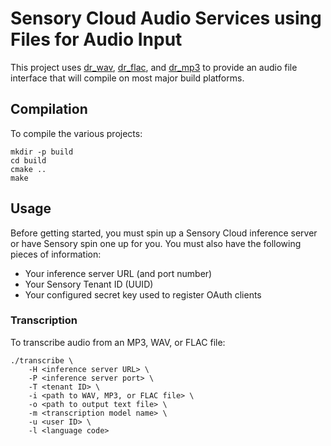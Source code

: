 # Sensory Cloud Audio Services using Files for Audio Input

This project uses [dr_wav][dr_wav], [dr_flac][dr_flac], and [dr_mp3][dr_mp3] to
provide an audio file interface that will compile on most major build platforms.

[dr_wav]: https://mackron.github.io/dr_wav
[dr_flac]: https://mackron.github.io/dr_flac
[dr_mp3]: https://github.com/mackron/dr_libs/blob/master/dr_mp3.h

## Compilation

To compile the various projects:

```shell
mkdir -p build
cd build
cmake ..
make
```

## Usage

Before getting started, you must spin up a Sensory Cloud inference server or
have Sensory spin one up for you. You must also have the following pieces of
information:

-   Your inference server URL (and port number)
-   Your Sensory Tenant ID (UUID)
-   Your configured secret key used to register OAuth clients

### Transcription

To transcribe audio from an MP3, WAV, or FLAC file:

```shell
./transcribe \
    -H <inference server URL> \
    -P <inference server port> \
    -T <tenant ID> \
    -i <path to WAV, MP3, or FLAC file> \
    -o <path to output text file> \
    -m <transcription model name> \
    -u <user ID> \
    -l <language code>
```
